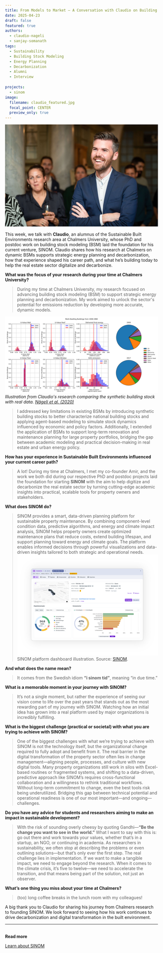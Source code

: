 ```yaml
---
title: From Models to Market – A Conversation with Claudio on Building Stock Modeling and Decarbonization
date: 2025-04-23
draft: false
featured: true
authors:
  - claudio-nageli
  - sanjay-somanath
tags:
  - Sustainability
  - Building Stock Modeling
  - Energy Planning
  - Decarbonization
  - Alumni
  - Interview

projects:
  - sinom
image:
  filename: claudio_featured.jpg
  focal_point: CENTER
  preview_only: true
---
```


![Portrait photo of Claudio](claudio_featured.jpg)

This week, we talk with **Claudio**, an alumnus of the Sustainable Built Environments research area at Chalmers University, whose PhD and postdoc work on building stock modeling (BSM) laid the foundation for his current venture, SINOM. Claudio shares how his research at Chalmers on dynamic BSMs supports strategic energy planning and decarbonization, how that experience shaped his career path, and what he’s building today to help the real estate sector digitalize and decarbonize.



**What was the focus of your research during your time at Chalmers University?**


> During my time at Chalmers University, my research focused on advancing building stock modeling (BSM) to support strategic energy planning and decarbonization. My work aimed to unlock the sector's potential for emissions reduction by developing more accurate, dynamic models. 

![Part of Claudios PhD Research](claudio_research.svg)
*Illustration from Claudio's research comparing the synthetic building stock with real data. [Nägeli et al. (2020) ](https://doi.org/10.1016/j.enbuild.2020.109763)*

> I addressed key limitations in existing BSMs by introducing synthetic building stocks to better characterize national building stocks and applying agent-based modeling to simulate stock dynamics influenced by economic and policy factors. Additionally, I extended the application of BSMs to support long-term renovation and maintenance planning for large property portfolios, bridging the gap between academic modeling and practical decision-making in real estate and urban energy policy.

**How has your experience in Sustainable Built Environments influenced your current career path?**

> A lot! During my time at Chalmers, I met my co-founder Amir, and the work we both did during our respective PhD and postdoc projects laid the foundation for starting **SINOM** with the aim to help digitize and decarbonize the real estate sector by turning cutting-edge academic insights into practical, scalable tools for property owners and stakeholders.

**What does SINOM do?**


> SINOM provides a smart, data-driven planning platform for sustainable property maintenance. By combining component-level condition data, predictive algorithms, and energy and climate impact analysis, SINOM helps property owners create optimized maintenance plans that reduce costs, extend building lifespan, and support planning toward energy and climate goals. The platform enables informed decisions through powerful visualizations and data-driven insights tailored to both strategic and operational needs.
![Illustration for sinom](sinom.png)
SINOM platform dashboard illustration. Source: [SINOM](www.sinom.se).


**And what does the name mean?**

> It comes from the Swedish idiom **“i sinom tid”**, meaning “in due time.”

**What is a memorable moment in your journey with SINOM?**

> It’s not a single moment, but rather the experience of seeing our vision come to life over the past years that stands out as the most rewarding part of my journey with SINOM. Watching how an initial idea has grown into a real platform used by major organizations is incredibly fulfilling.

**What is the biggest challenge (practical or societal) with what you are trying to achieve with SINOM?**

> One of the biggest challenges with what we’re trying to achieve with SINOM is not the technology itself, but the organizational change required to fully adopt and benefit from it. The real barrier in the digital transformation of the property sector often lies in change management—aligning people, processes, and culture with new digital tools. Many property organizations still work in silos with Excel-based routines or fragmented systems, and shifting to a data-driven, predictive approach like SINOM’s requires cross-functional collaboration and a willingness to rethink traditional workflows. Without long-term commitment to change, even the best tools risk being underutilized. Bridging this gap between technical potential and operational readiness is one of our most important—and ongoing—challenges.



**Do you have any advice for students and researchers aiming to make an impact in sustainable development?**
> With the risk of sounding overly cheesy by quoting Gandhi—**“Be the change you want to see in the world.”** What I want to say with this is: go out there and work towards your values, whether that’s in a startup, an NGO, or continuing in academia. As researchers in sustainability, we often stop at describing the problems or even outlining solutions—but that’s only ever the first step. The real challenge lies in implementation. If we want to make a tangible impact, we need to engage beyond the research. When it comes to the climate crisis, it’s five to twelve—we need to accelerate the transition, and that means being part of the solution, not just an observer.



**What’s one thing you miss about your time at Chalmers?**

> (too) long coffee breaks in the lunch room with my colleagues!



A big thank you to Claudio for sharing his journey from Chalmers research to founding SINOM. We look forward to seeing how his work continues to drive decarbonization and digital transformation in the built environment.

---

<br>  
<strong>Read more</strong>   

[Learn about SINOM](https://sinom.se)  
